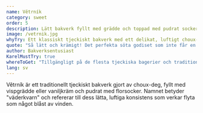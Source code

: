 ```yaml
---
name: Větrník
category: sweet
order: 5
description: Lätt bakverk fyllt med grädde och toppad med pudrat socker
image: /vetrnik.jpg
whyTry: Ett klassiskt tjeckiskt bakverk med ett delikat, luftigt choux-skal fyllt med söt grädde. Lätt och inte för tungt, perfekt till kaffe. Finns i de flesta tjeckiska bagerier och kaféer.
quote: "Så lätt och krämigt! Det perfekta söta godiset som inte får en att känna sig för mätt."
author: Bakverksentusiast
KarelMustTry: true
whereToGet: "Tillgängligt på de flesta tjeckiska bagerier och traditionella kaféer runt om i Prag"
lang: sv
---
```


Větrník är ett traditionellt tjeckiskt bakverk gjort av choux-deg, fyllt med vispgrädde eller vaniljkräm och pudrat med florsocker. Namnet betyder "väderkvarn" och refererar till dess lätta, luftiga konsistens som verkar flyta som något blåst av vinden.